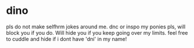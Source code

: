 # dino
pls do not make selfhrm jokes around me. dnc or inspo my ponies pls, will block you if you do. Will hide you if you keep going over my limits. feel free to cuddle and hide if i dont have 'dni' in my name! 
